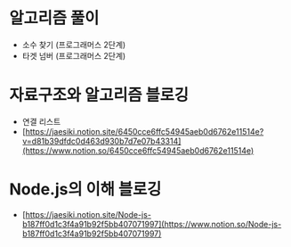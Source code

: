 # 알고리즘 풀이

- 소수 찾기 (프로그래머스 2단계)
- 타겟 넘버 (프로그래머스 2단계)

# 자료구조와 알고리즘 블로깅

- 연결 리스트
- [https://jaesiki.notion.site/6450cce6ffc54945aeb0d6762e11514e?v=d81b39dfdc0d463d930b7d7e07b43314](https://www.notion.so/6450cce6ffc54945aeb0d6762e11514e)

# Node.js의 이해 블로깅

- [https://jaesiki.notion.site/Node-js-b187ff0d1c3f4a91b92f5bb407071997](https://www.notion.so/Node-js-b187ff0d1c3f4a91b92f5bb407071997)